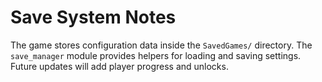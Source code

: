 # Save System Notes

The game stores configuration data inside the `SavedGames/` directory.
The `save_manager` module provides helpers for loading and saving settings.
Future updates will add player progress and unlocks.
